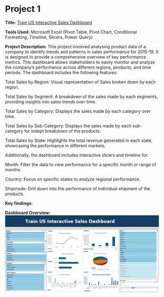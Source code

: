 # Project 1

**Title:** [Train US Interactive Sales Dashboard](https://github.com/AyomideMartins/AyomideMartins.github.io/blob/main/train.xlsx)

**Tools Used:** Microsoft Excel (Pivot Table, Pivot Chart, Conditional Formatting, Timeline, Slicers, Power Query)

**Project Description:** This project involved analysing product data of a company to identify trends and patterns in sales performance for 2015-19. It is designed to provide a comprehensive overview of key performance metrics. This dashboard allows stakeholders to easily monitor and analyze the company’s performance across different regions, products, and time periods. The dashboard includes the following features:

Total Sales by Region: Visual representation of Sales broken down by each region.

Total Sales by Segment: A breakdown of the sales made by each segments, providing insights into sales trends over time.

Total Sales by Category: Displays the sales made by each category over time.

Total Sales by Sub-Category: Displays the sales made by each sub-category for indept breakdown of the products.

Total Sales by State: Highlights the total revenue generated in each state, showcasing the performance in different markets.

Additionally, the dashboard includes interactive slicers and timeline for:

Month: Filter the data to view performance for a specific month or range of months.

Country: Focus on specific states to analyze regional performance.

Shipmode: Drill down into the performance of individual shipment of the products.

**Key findings:** 

**Dashboard Overview:** 
![train](train.png)
